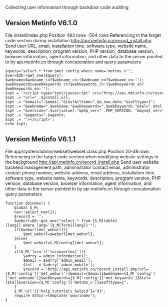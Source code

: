 Collecting user information through backdoor code auditing

## Version Metinfo V6.1.0
File install/index.php
Position 493 rows -504 rows
Referencing in the target code section during installation http://api.metinfo.cn/record_install.php Send user URL, email, installation time, software type, website name, keywords, description, program version, PHP version, database version, browser information, agent information, and other data to the server pointed to by api.metinfo.cn through concatenation and query parameters
~~~
$query="select * from $met_config where name='metcms_v'";
$ver=$db->get_one($query);
$webname=$webname_cn?$webname_cn:($webname_en?$webname_en:'');
$webkeywords=$webkeywords_cn?$webkeywords_cn:($webkeywords_en?$webkeywords_en:'');
$spt = '<script type="text/javascript" src="http://api.metinfo.cn/record_install.php?';
$spt .= "url=" .$install_url;
$spt .= "&email=".$email."&installtime=".$m_now_date."&softtype=1";
$spt .= "&webname=".$webname."&webkeywords=".$webkeywords."&tel=".$tel;
$spt .= "&version=".$ver[value]."&php_ver=" .PHP_VERSION. "&mysql_ver=" .mysqli_get_server_info($link)."&browser=".$_SERVER['HTTP_USER_AGENT'].'|'.$se360;
$spt .= "&agents=".$agents;
$spt .= '"></script>';
echo $spt;
~~~

## Version Metinfo V6.1.1
File app/system/admin/webset/webset.class.php
Position 20-38 rows
Referencing in the target code section when modifying website settings in the background http://api.metinfo.cn/record_install.php Send user website backend management path, administrator contact email, administrator contact phone number, website address, email address, installation time, software type, website name, keywords, description, program version, PHP version, database version, browser information, agent information, and other data to the server pointed to by api.metinfo.cn through concatenation query parameters
~~~
function doindex() {
    global $_M;
    nav::select_nav(1);
    $record = '';
    $weburl=DB::get_one("select * from {$_M[table][lang]} where lang='{$_M[form][lang]}'");
    if($weburl[met_weburl]){
        $met_weburl=$weburl[met_weburl];
    }else{
        $met_weburl=$_M[config][met_weburl];
    }
    if($_M['form']['turnovertext']){
        $adrry = admin_information();
        $email = $adrry['admin_email'];
        $tel   = $adrry['admin_mobile'];
        $record = "http://api.metinfo.cn/record_install.php?url={$_M['config']['met_weburl']}&email={$email}&webname={$_M['config']['met_webname']}&webkeywords={$_M['config']['met_keywords']}&tel={$tel}&version={$_M['config']['metcms_v']}&softtype=1";
    }
    $_M['url']['help_tutorials_helpid']='93';
    require $this->template('own/index');
}
~~~
